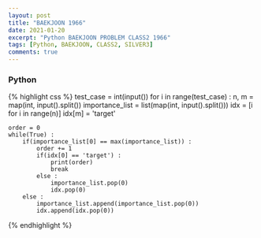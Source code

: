 ```yaml
---
layout: post
title: "BAEKJOON 1966"
date: 2021-01-20
excerpt: "Python BAEKJOON PROBLEM CLASS2 1966"
tags: [Python, BAEKJOON, CLASS2, SILVER3]
comments: true
---
```


### Python
{% highlight css %}
test_case = int(input())
for i in range(test_case) :
    n, m = map(int, input().split())
    importance_list = list(map(int, input().split()))
    idx = [i for i in range(n)] 
    idx[m] = 'target'

    order = 0
    while(True) :
        if(importance_list[0] == max(importance_list)) :
            order += 1
            if(idx[0] == 'target') :
                print(order)
                break
            else :
                importance_list.pop(0)
                idx.pop(0)
        else :
            importance_list.append(importance_list.pop(0))
            idx.append(idx.pop(0))
{% endhighlight %}